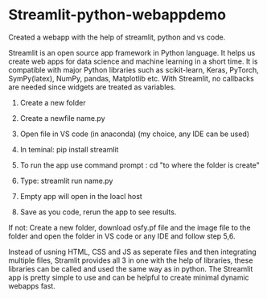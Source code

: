 # Streamlit-python-webappdemo
Created a webapp with the help of streamlit, python and vs code. 

Streamlit is an open source app framework in Python language. It helps us create web apps for data science and machine learning in a short time. It is compatible with major Python libraries such as scikit-learn, Keras, PyTorch, SymPy(latex), NumPy, pandas, Matplotlib etc. With Streamlit, no callbacks are needed since widgets are treated as variables.

1) Create a new folder

2) Create a newfile name.py

3) Open file in VS code (in anaconda) (my choice, any IDE can be used)

4) In teminal: pip install streamlit

5) To run the app use command prompt : cd "to where the folder is create"

6) Type: streamlit run name.py

7) Empty app will open in the loacl host

8) Save as you code, rerun the app to see results.

If not:
Create a new folder, download osfy.pf file and the image file to the folder and open the folder in VS code or any IDE and follow step 5,6.


Instead of usning HTML, CSS and JS as seperate files and then integrating multiple files, Stramlit provides all 3 in one with the help of libraries, these libraries can be called and used the same way as in python. 
The Streamlit app is pretty simple to use and can be helpful to create minimal dynamic webapps fast.

